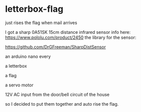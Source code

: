 # letterbox-flag
just rises the flag when mail arrives


I got a sharp 0A51SK 15cm distance infrared sensor info here: https://www.pololu.com/product/2450
the library for the sensor:

https://github.com/DrGFreeman/SharpDistSensor


an arduino nano every

a letterbox

a flag

a servo motor

12V AC input from the door/bell circuit of the house

so I decided to put them together and auto rise the flag.